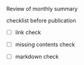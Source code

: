 Review of monthly summary

checklist before publication

- [ ] link check
- [ ] missing contents check
- [ ] markdown check

